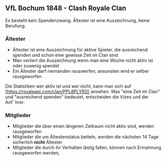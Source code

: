 ## VfL Bochum 1848 - Clash Royale Clan

Es besteht kein Spendenzwang. Ältester ist eine Auszeichnung, keine Berufung.

### Ältester

* Ältester ist eine Auszeichnung für aktive Spieler, die ausreichend spenden und schon eine gewisse Zeit im Clan sind
* Man verliert die Auszeichnung wenn man eine Woche nicht aktiv ist oder zuwenig spendet
* Ein Ältester darf niemanden rauswerfen, ansonsten wird er selber rausgeworfen

Die Statistiken wer aktiv ist und wer nicht, kann man sich auf [https://royaleapi.com/clan/PPL8PLYR]() ansehen.
Was "eine Zeit im Clan" und "ausreichend spenden" bedeutet, entscheiden die Vizes und der Anf&uml;hrer.


### Mitglieder

* Mitglieder die über einen längeren Zeitraum nicht aktiv sind, werden rausgeworfen
* Mitglieder die um Ältestenstatus betteln, werden die nächsten 14 Tage sicherlich **nicht** Ältester
* Mitglieder die durch ihr Verhalten lästig fallen, können nach Ermahnung rausgeworfen werden, 
